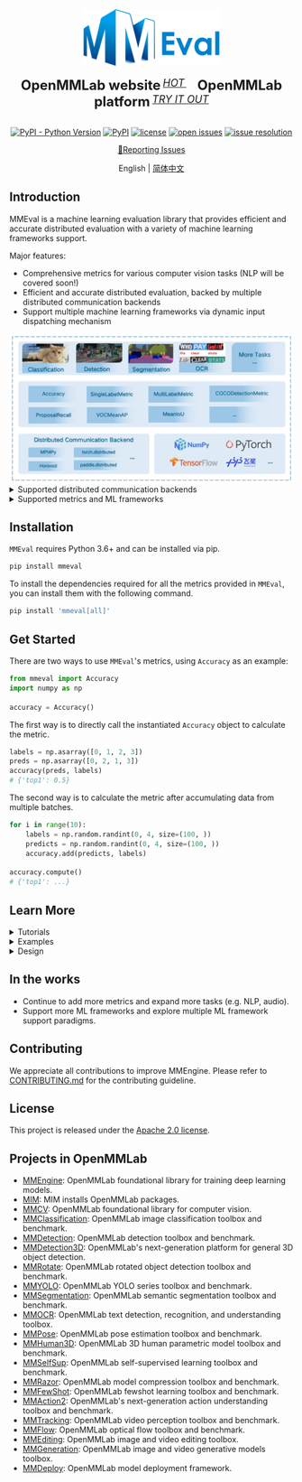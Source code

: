 <div align="center">
  <img src="https://github.com/open-mmlab/mmeval/raw/main/docs/zh_cn/_static/image/mmeval-logo.png" height="100"/>
  <div>&nbsp;</div>
  <div align="center">
    <b><font size="5">OpenMMLab website</font></b>
    <sup>
      <a href="https://openmmlab.com">
        <i><font size="4">HOT</font></i>
      </a>
    </sup>
    &nbsp;&nbsp;&nbsp;&nbsp;
    <b><font size="5">OpenMMLab platform</font></b>
    <sup>
      <a href="https://platform.openmmlab.com">
        <i><font size="4">TRY IT OUT</font></i>
      </a>
    </sup>
  </div>
  <div>&nbsp;</div>

[![PyPI - Python Version](https://img.shields.io/pypi/pyversions/mmeval)](https://pypi.org/project/mmeval/)
[![PyPI](https://img.shields.io/pypi/v/mmeval)](https://pypi.org/project/mmeval)
[![license](https://img.shields.io/github/license/open-mmlab/mmeval.svg)](https://github.com/open-mmlab/mmeval/blob/main/LICENSE)
[![open issues](https://isitmaintained.com/badge/open/open-mmlab/mmeval.svg)](https://github.com/open-mmlab/mmeval/issues)
[![issue resolution](https://isitmaintained.com/badge/resolution/open-mmlab/mmeval.svg)](https://github.com/open-mmlab/mmeval/issues)

[🤔Reporting Issues](https://github.com/open-mmlab/mmeval/issues/new/choose)

</div>

<div align="center">

English | [简体中文](README_zh-CN.md)

</div>

## Introduction

MMEval is a machine learning evaluation library that provides efficient and accurate distributed evaluation with a variety of machine learning frameworks support.

Major features:

- Comprehensive metrics for various computer vision tasks (NLP will be covered soon!)
- Efficient and accurate distributed evaluation, backed by multiple distributed communication backends
- Support multiple machine learning frameworks via dynamic input dispatching mechanism

<div  align="center">
  <img src="docs/zh_cn/_static/image/mmeval-arch.png" width="600"/>
</div>

<details>
<summary> Supported distributed communication backends </summary>

|                                                                       MPI4Py                                                                       |                                                                                                                                                  torch.distributed                                                                                                                                                   |                                                                         Horovod                                                                          |                                                                 paddle.distributed                                                                 |
| :------------------------------------------------------------------------------------------------------------------------------------------------: | :------------------------------------------------------------------------------------------------------------------------------------------------------------------------------------------------------------------------------------------------------------------------------------------------------------------: | :------------------------------------------------------------------------------------------------------------------------------------------------------: | :------------------------------------------------------------------------------------------------------------------------------------------------: |
| [MPI4PyDist](https://mmeval.readthedocs.io/en/latest/api/generated/mmeval.core.dist_backends.MPI4PyDist.html#mmeval.core.dist_backends.MPI4PyDist) | [TorchCPUDist](https://mmeval.readthedocs.io/en/latest/api/generated/mmeval.core.dist_backends.MPI4PyDist.html#mmeval.core.dist_backends.TorchCPUDist) <br> [TorchCUDADist](https://mmeval.readthedocs.io/en/latest/api/generated/mmeval.core.dist_backends.MPI4PyDist.html#mmeval.core.dist_backends.TorchCUDADist) | [TFHorovodDist](https://mmeval.readthedocs.io/en/latest/api/generated/mmeval.core.dist_backends.MPI4PyDist.html#mmeval.core.dist_backends.TFHorovodDist) | [PaddleDist](https://mmeval.readthedocs.io/en/latest/api/generated/mmeval.core.dist_backends.MPI4PyDist.html#mmeval.core.dist_backends.PaddleDist) |

</details>

<details>
<summary> Supported metrics and ML frameworks </summary>

|                                                                         Metric                                                                          | NumPy | PyTorch | TensorFlow | Paddle |
| :-----------------------------------------------------------------------------------------------------------------------------------------------------: | :---: | :-----: | :--------: | :----: |
|                 [Accuracy](https://mmeval.readthedocs.io/en/latest/api/generated/mmeval.metrics.Accuracy.html#mmeval.metrics.Accuracy)                  |   ✔   |    ✔    |     ✔      |   ✔    |
|    [SingleLabelMetric](https://mmeval.readthedocs.io/en/latest/api/generated/mmeval.metrics.SingleLabelMetric.html#mmeval.metrics.SingleLabelMetric)    |   ✔   |    ✔    |            |        |
|     [MultiLabelMetric](https://mmeval.readthedocs.io/en/latest/api/generated/mmeval.metrics.MultiLabelMetric.html#mmeval.metrics.MultiLabelMetric)      |   ✔   |    ✔    |            |        |
|     [AveragePrecision](https://mmeval.readthedocs.io/en/latest/api/generated/mmeval.metrics.AveragePrecision.html#mmeval.metrics.AveragePrecision)      |   ✔   |    ✔    |            |        |
|                   [MeanIoU](https://mmeval.readthedocs.io/en/latest/api/generated/mmeval.metrics.MeanIoU.html#mmeval.metrics.MeanIoU)                   |   ✔   |    ✔    |     ✔      |   ✔    |
|                [VOCMeanAP](https://mmeval.readthedocs.io/en/latest/api/generated/mmeval.metrics.VOCMeanAP.html#mmeval.metrics.VOCMeanAP)                |   ✔   |         |            |        |
|                [OIDMeanAP](https://mmeval.readthedocs.io/en/latest/api/generated/mmeval.metrics.OIDMeanAP.html#mmeval.metrics.OIDMeanAP)                |   ✔   |         |            |        |
| [CocoDetectionMetric](https://mmeval.readthedocs.io/en/latest/api/generated/mmeval.metrics.COCODetectionMetric.html#mmeval.metrics.COCODetectionMetric) |   ✔   |         |            |        |
|        [ProposalRecall](https://mmeval.readthedocs.io/en/latest/api/generated/mmeval.metrics.ProposalRecall.html#mmeval.metrics.ProposalRecall)         |   ✔   |         |            |        |
|                 [F1Metric](https://mmeval.readthedocs.io/en/latest/api/generated/mmeval.metrics.F1Metric.html#mmeval.metrics.F1Metric)                  |   ✔   |    ✔    |            |        |
|                 [HmeanIoU](https://mmeval.readthedocs.io/en/latest/api/generated/mmeval.metrics.HmeanIoU.html#mmeval.metrics.HmeanIoU)                  |   ✔   |         |            |        |
|             [PCKAccuracy](https://mmeval.readthedocs.io/en/latest/api/generated/mmeval.metrics.PCKAccuracy.html#mmeval.metrics.PCKAccuracy)             |   ✔   |         |            |        |
|       [MpiiPCKAccuracy](https://mmeval.readthedocs.io/en/latest/api/generated/mmeval.metrics.MpiiPCKAccuracy.html#mmeval.metrics.MpiiPCKAccuracy)       |   ✔   |         |            |        |
|     [JhmdbPCKAccuracy](https://mmeval.readthedocs.io/en/latest/api/generated/mmeval.metrics.JhmdbPCKAccuracy.html#mmeval.metrics.JhmdbPCKAccuracy)      |   ✔   |         |            |        |
|          [EndPointError](https://mmeval.readthedocs.io/en/latest/api/generated/mmeval.metrics.EndPointError.html#mmeval.metrics.EndPointError)          |   ✔   |    ✔    |            |        |
|                [AVAMeanAP](https://mmeval.readthedocs.io/en/latest/api/generated/mmeval.metrics.AVAMeanAP.html#mmeval.metrics.AVAMeanAP)                |   ✔   |         |            |        |
|                       [SSIM](https://mmeval.readthedocs.io/en/latest/api/generated/mmeval.metrics.SSIM.html#mmeval.metrics.SSIM)                        |   ✔   |         |            |        |
|                         [SNR](https://mmeval.readthedocs.io/en/latest/api/generated/mmeval.metrics.SNR.html#mmeval.metrics.SNR)                         |   ✔   |         |            |        |
|                       [PSNR](https://mmeval.readthedocs.io/en/latest/api/generated/mmeval.metrics.PSNR.html#mmeval.metrics.PSNR)                        |   ✔   |         |            |        |
|                         [MAE](https://mmeval.readthedocs.io/en/latest/api/generated/mmeval.metrics.MAE.html#mmeval.metrics.MAE)                         |   ✔   |         |            |        |
|                         [MSE](https://mmeval.readthedocs.io/en/latest/api/generated/mmeval.metrics.MSE.html#mmeval.metrics.MSE)                         |   ✔   |         |            |        |

</details>

## Installation

`MMEval` requires Python 3.6+ and can be installed via pip.

```bash
pip install mmeval
```

To install the dependencies required for all the metrics provided in `MMEval`, you can install them with the following command.

```bash
pip install 'mmeval[all]'
```

## Get Started

There are two ways to use `MMEval`'s metrics, using `Accuracy` as an example:

```python
from mmeval import Accuracy
import numpy as np

accuracy = Accuracy()
```

The first way is to directly call the instantiated `Accuracy` object to calculate the metric.

```python
labels = np.asarray([0, 1, 2, 3])
preds = np.asarray([0, 2, 1, 3])
accuracy(preds, labels)
# {'top1': 0.5}
```

The second way is to calculate the metric after accumulating data from multiple batches.

```python
for i in range(10):
    labels = np.random.randint(0, 4, size=(100, ))
    predicts = np.random.randint(0, 4, size=(100, ))
    accuracy.add(predicts, labels)

accuracy.compute()
# {'top1': ...}
```

## Learn More

<details>
<summary>Tutorials</summary>

- [Implementing a Metric](https://mmeval.readthedocs.io/en/latest/tutorials/custom_metric.html)

</details>

<details>
<summary>Examples</summary>

- [MMCls](https://mmeval.readthedocs.io/en/latest/examples/mmclassification.html)
- [TensorPack](https://mmeval.readthedocs.io/en/latest/examples/tensorpack.html)
- [PaddleSeg](https://mmeval.readthedocs.io/en/latest/examples/paddleseg.html)

</details>

<details>
<summary>Design</summary>

- [BaseMetric Design](https://mmeval.readthedocs.io/en/latest/design/base_metric.html)
- [Distributed Communication Backend](https://mmeval.readthedocs.io/en/latest/design/distributed_backend.html)
- [Multiple Dispatch](https://mmeval.readthedocs.io/en/latest/design/multiple_dispatch.html)

</details>

## In the works

- Continue to add more metrics and expand more tasks (e.g. NLP, audio).
- Support more ML frameworks and explore multiple ML framework support paradigms.

## Contributing

We appreciate all contributions to improve MMEngine. Please refer to [CONTRIBUTING.md](CONTRIBUTING.md) for the contributing guideline.

## License

This project is released under the [Apache 2.0 license](LICENSE).

## Projects in OpenMMLab

- [MMEngine](https://github.com/open-mmlab/mmengine): OpenMMLab foundational library for training deep learning models.
- [MIM](https://github.com/open-mmlab/mim): MIM installs OpenMMLab packages.
- [MMCV](https://github.com/open-mmlab/mmcv): OpenMMLab foundational library for computer vision.
- [MMClassification](https://github.com/open-mmlab/mmclassification): OpenMMLab image classification toolbox and benchmark.
- [MMDetection](https://github.com/open-mmlab/mmdetection): OpenMMLab detection toolbox and benchmark.
- [MMDetection3D](https://github.com/open-mmlab/mmdetection3d): OpenMMLab's next-generation platform for general 3D object detection.
- [MMRotate](https://github.com/open-mmlab/mmrotate): OpenMMLab rotated object detection toolbox and benchmark.
- [MMYOLO](https://github.com/open-mmlab/mmyolo): OpenMMLab YOLO series toolbox and benchmark.
- [MMSegmentation](https://github.com/open-mmlab/mmsegmentation): OpenMMLab semantic segmentation toolbox and benchmark.
- [MMOCR](https://github.com/open-mmlab/mmocr): OpenMMLab text detection, recognition, and understanding toolbox.
- [MMPose](https://github.com/open-mmlab/mmpose): OpenMMLab pose estimation toolbox and benchmark.
- [MMHuman3D](https://github.com/open-mmlab/mmhuman3d): OpenMMLab 3D human parametric model toolbox and benchmark.
- [MMSelfSup](https://github.com/open-mmlab/mmselfsup): OpenMMLab self-supervised learning toolbox and benchmark.
- [MMRazor](https://github.com/open-mmlab/mmrazor): OpenMMLab model compression toolbox and benchmark.
- [MMFewShot](https://github.com/open-mmlab/mmfewshot): OpenMMLab fewshot learning toolbox and benchmark.
- [MMAction2](https://github.com/open-mmlab/mmaction2): OpenMMLab's next-generation action understanding toolbox and benchmark.
- [MMTracking](https://github.com/open-mmlab/mmtracking): OpenMMLab video perception toolbox and benchmark.
- [MMFlow](https://github.com/open-mmlab/mmflow): OpenMMLab optical flow toolbox and benchmark.
- [MMEditing](https://github.com/open-mmlab/mmediting): OpenMMLab image and video editing toolbox.
- [MMGeneration](https://github.com/open-mmlab/mmgeneration): OpenMMLab image and video generative models toolbox.
- [MMDeploy](https://github.com/open-mmlab/mmdeploy): OpenMMLab model deployment framework.
